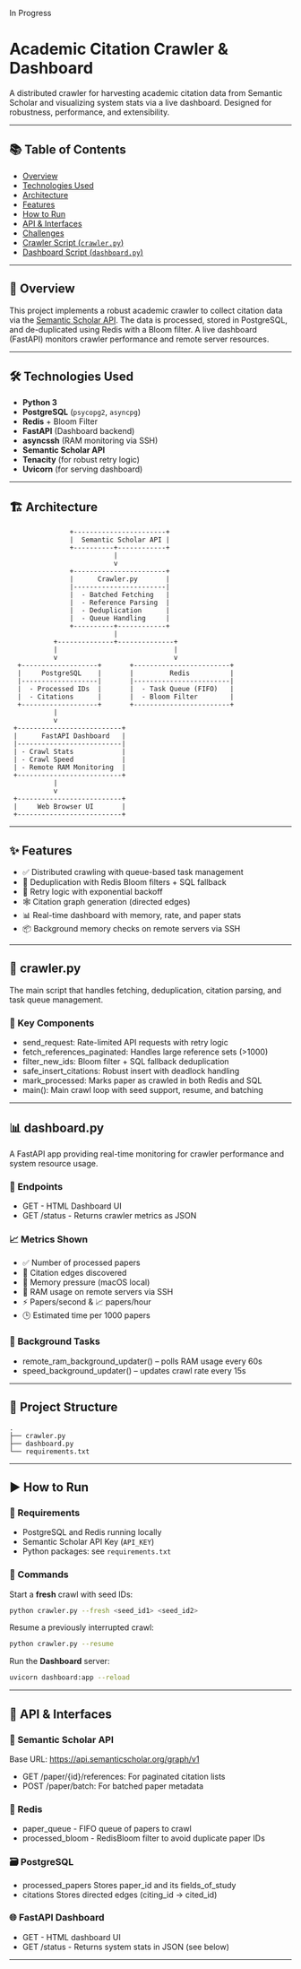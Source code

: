 In Progress

# Academic Citation Crawler & Dashboard

A distributed crawler for harvesting academic citation data from Semantic Scholar and visualizing system stats via a live dashboard. Designed for robustness, performance, and extensibility.

---

## 📚 Table of Contents

- [Overview](#overview)
- [Technologies Used](#technologies-used)
- [Architecture](#architecture)
- [Features](#features)
- [How to Run](#how-to-run)
- [API & Interfaces](#api--interfaces)
- [Challenges](#challenges)
- [Crawler Script (`crawler.py`)](#crawlerpy)
- [Dashboard Script (`dashboard.py`)](#dashboardpy)

---

## 📌 Overview

This project implements a robust academic crawler to collect citation data via the [Semantic Scholar API](https://api.semanticscholar.org/). The data is processed, stored in PostgreSQL, and de-duplicated using Redis with a Bloom filter. A live dashboard (FastAPI) monitors crawler performance and remote server resources.

---

## 🛠️ Technologies Used

- **Python 3**
- **PostgreSQL** (`psycopg2`, `asyncpg`)
- **Redis** + Bloom Filter
- **FastAPI** (Dashboard backend)
- **asyncssh** (RAM monitoring via SSH)
- **Semantic Scholar API**
- **Tenacity** (for robust retry logic)
- **Uvicorn** (for serving dashboard)

---

## 🏗️ Architecture

                   +-----------------------+
                   |  Semantic Scholar API |
                   +----------+------------+
                              |
                              v
                   +-----------------------+
                   |      Crawler.py       |
                   |-----------------------|
                   |  - Batched Fetching   |
                   |  - Reference Parsing  |
                   |  - Deduplication      |
                   |  - Queue Handling     |
                   +----------+------------+
                              |
               +--------------+--------------+
               |                             |
               v                             v
      +-------------------+       +------------------------+
      |     PostgreSQL    |       |         Redis          |
      |-------------------|       |------------------------|
      |  - Processed IDs  |       |  - Task Queue (FIFO)   |
      |  - Citations      |       |  - Bloom Filter        |
      +-------------------+       +------------------------+
               |
               v
     +--------------------------+
     |      FastAPI Dashboard   |
     |--------------------------|
     | - Crawl Stats            |
     | - Crawl Speed            |
     | - Remote RAM Monitoring  |
     +--------------------------+
               |
               v
     +--------------------------+
     |     Web Browser UI       |
     +--------------------------+

---

## ✨ Features

- ✅ Distributed crawling with queue-based task management
- 🧠 Deduplication with Redis Bloom filters + SQL fallback
- 🔁 Retry logic with exponential backoff
- 🕸️ Citation graph generation (directed edges)
- 📊 Real-time dashboard with memory, rate, and paper stats
- 📦 Background memory checks on remote servers via SSH

---

## 🧪 crawler.py

The main script that handles fetching, deduplication, citation parsing, and task queue management.

### 🧩 Key Components

- send_request: Rate-limited API requests with retry logic
- fetch_references_paginated: Handles large reference sets (>1000)
- filter_new_ids: Bloom filter + SQL fallback deduplication
- safe_insert_citations: Robust insert with deadlock handling
- mark_processed: Marks paper as crawled in both Redis and SQL
- main(): Main crawl loop with seed support, resume, and batching

---

## 📊 dashboard.py

A FastAPI app providing real-time monitoring for crawler performance and system resource usage.

### 📡 Endpoints

- GET - HTML Dashboard UI
- GET /status - Returns crawler metrics as JSON
  
### 📈 Metrics Shown

- ✅ Number of processed papers
- 🔗 Citation edges discovered
- 🧠 Memory pressure (macOS local)
- 🧠 RAM usage on remote servers via SSH
- ⚡ Papers/second & 📈 papers/hour
- 🕒 Estimated time per 1000 papers

### 🧵 Background Tasks

- remote_ram_background_updater() – polls RAM usage every 60s
- speed_background_updater() – updates crawl rate every 15s

---

## 📁 Project Structure
```
.
├── crawler.py
├── dashboard.py
└── requirements.txt
```
---

## ▶️ How to Run

### 🔧 Requirements

- PostgreSQL and Redis running locally
- Semantic Scholar API Key (`API_KEY`)
- Python packages: see `requirements.txt`

### 🚀 Commands

Start a **fresh** crawl with seed IDs:
```bash
python crawler.py --fresh <seed_id1> <seed_id2>
```
Resume a previously interrupted crawl:
```bash
python crawler.py --resume
```
Run the **Dashboard** server:
```bash
uvicorn dashboard:app --reload
```

---

## 🔌 API & Interfaces

### 📡 Semantic Scholar API
Base URL: https://api.semanticscholar.org/graph/v1
- GET /paper/{id}/references: For paginated citation lists
- POST /paper/batch: For batched paper metadata

### 🔁 Redis
- paper_queue	- FIFO queue of papers to crawl
- processed_bloom	- RedisBloom filter to avoid duplicate paper IDs

### 🗃️ PostgreSQL
- processed_papers	Stores paper_id and its fields_of_study
- citations	Stores directed edges (citing_id → cited_id)

### 🌐 FastAPI Dashboard
- GET - HTML dashboard UI
- GET /status -	Returns system stats in JSON (see below)

---
